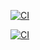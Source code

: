 [![CI](https://github.com/Anthony-Cortese/puppeteer-ci/workflows/CI/badge.svg)](https://github.com/Anthony-Cortese/puppeteer-ci/actions/workflows/first.yml)

[![CI](https://github.com/Anthony-Cortese/puppeteer-ci/workflows/CI/badge.svg)](https://github.com/Anthony-Cortese/puppeteer-ci/actions/workflows/first.yml)

